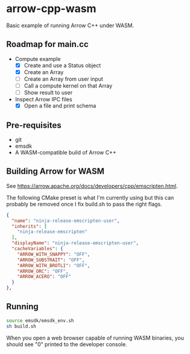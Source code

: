 # arrow-cpp-wasm

Basic example of running Arrow C++ under WASM.

## Roadmap for main.cc

- Compute example
  - [x] Create and use a Status object
  - [x] Create an Array
  - [ ] Create an Array from user input
  - [ ] Call a compute kernel on that Array
  - [ ] Show result to user
- Inspect Arrow IPC files
  - [x] Open a file and print schema

## Pre-requisites

- git
- emsdk
- A WASM-compatible build of Arrow C++

## Building Arrow for WASM

See <https://arrow.apache.org/docs/developers/cpp/emscripten.html>.

The following CMake preset is what I'm currently using but this can probably be removed once I fix build.sh to pass the right flags.

```json
{
  "name": "ninja-release-emscripten-user",
  "inherits": [
    "ninja-release-emscripten"
  ],
  "displayName": "ninja-release-emscripten-user",
  "cacheVariables": {
    "ARROW_WITH_SNAPPY": "OFF",
    "ARROW_SUBSTRAIT": "OFF",
    "ARROW_WITH_BROTLI": "OFF",
    "ARROW_ORC": "OFF",
    "ARROW_ACERO": "OFF"
  }
},
```

## Running

```sh
source emsdk/emsdk_env.sh
sh build.sh
```

When you open a web browser capable of running WASM binaries, you should see "0"
printed to the developer console.
